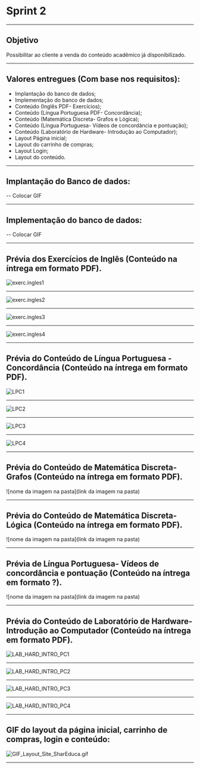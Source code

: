 # Sprint 2

-----------------------------------------------------------------------------------------------------------------------------------------------

## Objetivo
Possibilitar ao cliente a venda do conteúdo acadêmico já disponibilizado. 

-----------------------------------------------------------------------------------------------------------------------------------------------

## Valores entregues (Com base nos requisitos):

- Implantação do banco de dados;
- Implementação do banco de dados;
- Conteúdo (Inglês PDF- Exercícios);
- Conteúdo (Língua Portuguesa PDF- Concordância);
- Conteúdo (Matemática Discreta- Grafos e Lógica);
- Conteúdo (Língua Portuguesa- Vídeos de concordância e pontuação);
- Conteúdo (Laboratório de Hardware- Introdução ao Computador);
- Layout Página inicial;
- Layout do carrinho de compras;
- Layout Login;
- Layout do conteúdo.



----------------------------------------------------------------------------------------------------------------------------------------------------------
## Implantação do Banco de dados:
-- Colocar GIF 

----------------------------------------------------------------------------------------------------------------------------------------------------------
## Implementação do banco de dados: 
-- Colocar GIF 

----------------------------------------------------------------------------------------------------------------------------------------------------------
## Prévia dos Exercícios de Inglês (Conteúdo na íntrega em formato PDF). 

![exerc.ingles1](https://github.com/Leo0256/Equipe_Lider-Projeto_Integrador/blob/master/Projeto/Documentos/Imagens/Conteudos/ING/exerc.ingles1.jpg)

----------------------------------------------------------------------------------------------------------------------------------------------------------

![exerc.ingles2](https://github.com/Leo0256/Equipe_Lider-Projeto_Integrador/blob/master/Projeto/Documentos/Imagens/Conteudos/ING/exerc.ingles2.jpg)

----------------------------------------------------------------------------------------------------------------------------------------------------------

![exerc.ingles3](https://github.com/Leo0256/Equipe_Lider-Projeto_Integrador/blob/master/Projeto/Documentos/Imagens/Conteudos/ING/exerc.ingles3.jpg)

----------------------------------------------------------------------------------------------------------------------------------------------------------

![exerc.ingles4](https://github.com/Leo0256/Equipe_Lider-Projeto_Integrador/blob/master/Projeto/Documentos/Imagens/Conteudos/ING/exerc.ingles4.jpg)

----------------------------------------------------------------------------------------------------------------------------------------------------------

## Prévia do Conteúdo de Língua Portuguesa - Concordância (Conteúdo na íntrega em formato PDF). 

![LPC1](https://github.com/Leo0256/Equipe_Lider-Projeto_Integrador/blob/master/Projeto/Documentos/Imagens/Conteudos/LP/LPC1.jpg)

----------------------------------------------------------------------------------------------------------------------------------------------------------

![LPC2](https://github.com/Leo0256/Equipe_Lider-Projeto_Integrador/blob/master/Projeto/Documentos/Imagens/Conteudos/LP/LPC2.jpg)

----------------------------------------------------------------------------------------------------------------------------------------------------------

![LPC3](https://github.com/Leo0256/Equipe_Lider-Projeto_Integrador/blob/master/Projeto/Documentos/Imagens/Conteudos/LP/LPC3.jpg)

----------------------------------------------------------------------------------------------------------------------------------------------------------

![LPC4](https://github.com/Leo0256/Equipe_Lider-Projeto_Integrador/blob/master/Projeto/Documentos/Imagens/Conteudos/LP/LPC4.jpg)

----------------------------------------------------------------------------------------------------------------------------------------------------------

## Prévia do Conteúdo de Matemática Discreta- Grafos (Conteúdo na íntrega em formato PDF). 

![nome da imagem na pasta](link da imagem na pasta)

----------------------------------------------------------------------------------------------------------------------------------------------------------

## Prévia do Conteúdo de Matemática Discreta- Lógica (Conteúdo na íntrega em formato PDF). 

![nome da imagem na pasta](link da imagem na pasta)

----------------------------------------------------------------------------------------------------------------------------------------------------------
## Prévia de Língua Portuguesa- Vídeos de concordância e pontuação (Conteúdo na íntrega em formato ?). 

![nome da imagem na pasta](link da imagem na pasta)


----------------------------------------------------------------------------------------------------------------------------------------------------------

 ## Prévia do Conteúdo de Laboratório de Hardware- Introdução ao Computador (Conteúdo na íntrega em formato PDF). 

![LAB_HARD_INTRO_PC1](https://github.com/Leo0256/Equipe_Lider-Projeto_Integrador/blob/master/Projeto/Documentos/Imagens/Conteudos/LabHard/LAB_HARD_INTRO_PC1.jpg)

----------------------------------------------------------------------------------------------------------------------------------------------------------

![LAB_HARD_INTRO_PC2](https://github.com/Leo0256/Equipe_Lider-Projeto_Integrador/blob/master/Projeto/Documentos/Imagens/Conteudos/LabHard/LAB_HARD_INTRO_PC2.jpg)

----------------------------------------------------------------------------------------------------------------------------------------------------------

![LAB_HARD_INTRO_PC3](https://github.com/Leo0256/Equipe_Lider-Projeto_Integrador/blob/master/Projeto/Documentos/Imagens/Conteudos/LabHard/LAB_HARD_INTRO_PC3.jpg)

----------------------------------------------------------------------------------------------------------------------------------------------------------

![LAB_HARD_INTRO_PC4](https://github.com/Leo0256/Equipe_Lider-Projeto_Integrador/blob/master/Projeto/Documentos/Imagens/Conteudos/LabHard/LAB_HARD_INTRO_PC4.jpg)

----------------------------------------------------------------------------------------------------------------------------------------------------------

## GIF do layout da página inicial, carrinho de compras, login e conteúdo:

![GIF_Layout_Site_SharEduca.gif](https://github.com/Leo0256/Equipe_Lider-Projeto_Integrador/blob/master/Projeto/Documentos/Imagens/GIF_Layout_Site_SharEduca.gif)
 

----------------------------------------------------------------------------------------------------------------------------------------------------------
 

 

 


